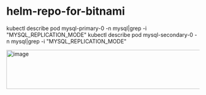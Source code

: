 # helm-repo-for-bitnami

kubectl describe pod mysql-primary-0 -n mysql|grep -i "MYSQL_REPLICATION_MODE"
kubectl describe pod mysql-secondary-0 -n mysql|grep -i "MYSQL_REPLICATION_MODE"

<img width="1293" height="102" alt="image" src="https://github.com/user-attachments/assets/4fc1db6b-1157-4488-99d8-148f48501667" />
